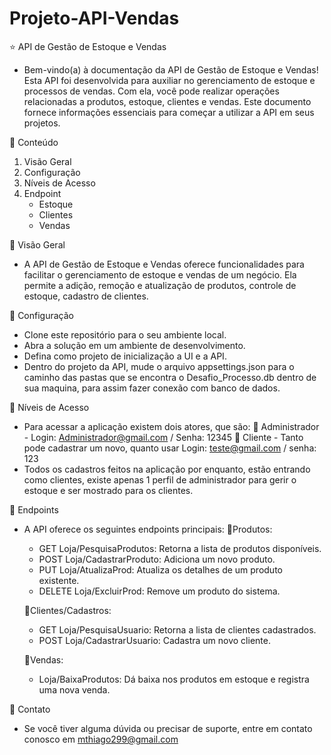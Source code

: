 # Projeto-API-Vendas

⭐ API de Gestão de Estoque e Vendas
- Bem-vindo(a) à documentação da API de Gestão de Estoque e Vendas! Esta API foi desenvolvida para auxiliar no gerenciamento de estoque e processos de vendas. Com ela, você pode realizar operações relacionadas a produtos, estoque, clientes e vendas. Este documento fornece informações essenciais para começar a utilizar a API em seus projetos.

🔷 Conteúdo
1. Visão Geral
2. Configuração
3. Níveis de Acesso
4. Endpoint
   - Estoque
   - Clientes
   - Vendas
   
🔷 Visão Geral
- A API de Gestão de Estoque e Vendas oferece funcionalidades para facilitar o gerenciamento de estoque e vendas de um negócio. Ela permite a adição, remoção e atualização de produtos, controle de estoque, cadastro de clientes.

🔷 Configuração
- Clone este repositório para o seu ambiente local.
- Abra a solução em um ambiente de desenvolvimento.
- Defina como projeto de inicialização a UI e a API.
- Dentro do projeto da API, mude o arquivo appsettings.json para o caminho das pastas que se encontra o Desafio_Processo.db dentro de sua maquina, para assim fazer conexão com banco de dados.

🔷 Níveis de Acesso
- Para acessar a aplicação existem dois atores, que são:
   🔹 Administrador - Login: Administrador@gmail.com / Senha: 12345
   🔹 Cliente - Tanto pode cadastrar um novo, quanto usar Login: teste@gmail.com / senha: 123
- Todos os cadastros feitos na aplicação por enquanto, estão entrando como clientes, existe apenas 1 perfil de administrador para gerir o estoque e ser mostrado para os clientes.

🔷 Endpoints
- A API oferece os seguintes endpoints principais:
  🔘Produtos:
  + GET Loja/PesquisaProdutos: Retorna a lista de produtos disponíveis.
  + POST Loja/CadastrarProduto: Adiciona um novo produto.
  + PUT Loja/AtualizaProd: Atualiza os detalhes de um produto existente.
  + DELETE Loja/ExcluirProd: Remove um produto do sistema.
  
  🔘Clientes/Cadastros:
  + GET Loja/PesquisaUsuario: Retorna a lista de clientes cadastrados.
  + POST Loja/CadastrarUsuario: Cadastra um novo cliente.
  
  🔘Vendas:
  + Loja/BaixaProdutos: Dá baixa nos produtos em estoque e registra uma nova venda.

🔷 Contato
- Se você tiver alguma dúvida ou precisar de suporte, entre em contato conosco em mthiago299@gmail.com
